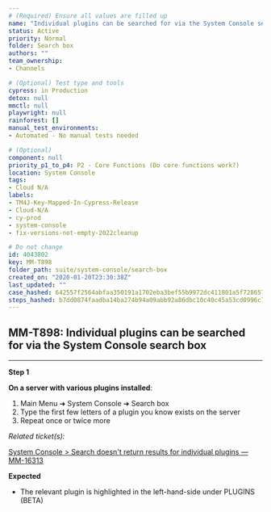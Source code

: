 ```yaml
---
# (Required) Ensure all values are filled up
name: "Individual plugins can be searched for via the System Console search box"
status: Active
priority: Normal
folder: Search box
authors: ""
team_ownership: 
- Channels

# (Optional) Test type and tools
cypress: in Production
detox: null
mmctl: null
playwright: null
rainforest: []
manual_test_environments: 
- Automated - No manual tests needed

# (Optional)
component: null
priority_p1_to_p4: P2 - Core Functions (Do core functions work?)
location: System Console
tags: 
- Cloud N/A
labels: 
- TM4J-Key-Mapped-In-Cypress-Release
- Cloud-N/A
- cy-prod
- system-console
- fix-versions-not-empty-2022cleanup

# Do not change
id: 4043802
key: MM-T898
folder_path: suite/system-console/search-box
created_on: "2020-01-20T23:30:38Z"
last_updated: ""
case_hashed: 642557f2564abfaa350191a1702eba3bef55b9972dc411801a5f728657f64858cddd93e9d7472c8b2222081bd80df28e
steps_hashed: b7dd0874faadba14ba274b94a09abb92a86dbc10c40c45a53cd0996c780fed1c53591cff272d5496e299d6ba5828fb6e
---
```


## MM-T898: Individual plugins can be searched for via the System Console search box

---

**Step 1**

**On a server with various plugins installed**:

1. Main Menu ➜ System Console ➜ Search box
2. Type the first few letters of a plugin you know exists on the server
3. Repeat once or twice more

_Related ticket(s):_

[System Console > Search doesn't return results for individual plugins — MM-16313](https://mattermost.atlassian.net/browse/MM-16313)

**Expected**

- The relevant plugin is highlighted in the left-hand-side under PLUGINS (BETA)
